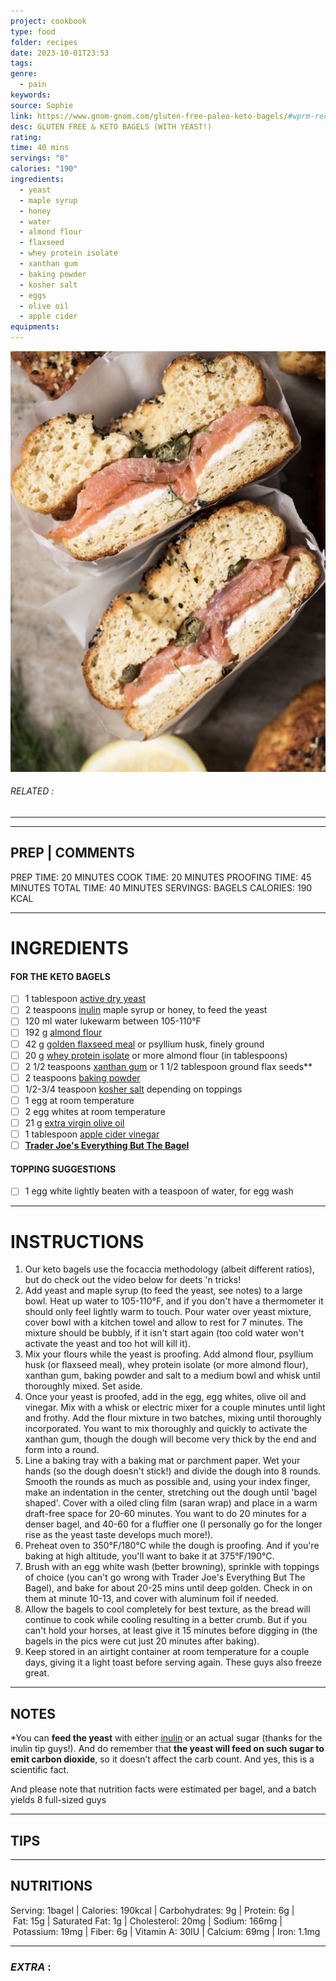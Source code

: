 ```yaml
---
project: cookbook
type: food
folder: recipes
date: 2023-10-01T23:53
tags: 
genre:
  - pain
keywords: 
source: Sophie
link: https://www.gnom-gnom.com/gluten-free-paleo-keto-bagels/#wprm-recipe-container-8079
desc: GLUTEN FREE & KETO BAGELS (WITH YEAST!)
rating: 
time: 40 mins
servings: "8"
calories: "190"
ingredients:
  - yeast
  - maple syrup
  - honey
  - water
  - almond flour
  - flaxseed
  - whey protein isolate
  - xanthan gum
  - baking powder
  - kosher salt
  - eggs
  - olive oil
  - apple cider
equipments:
---
```


![IMAGE](image_659.png)

###### *RELATED* : 
---


---
## PREP | COMMENTS

PREP TIME: 20 MINUTES COOK TIME: 20 MINUTES PROOFING TIME: 45 MINUTES TOTAL TIME: 40 MINUTES SERVINGS: BAGELS CALORIES: 190 KCAL

---
# INGREDIENTS

#### FOR THE KETO BAGELS

- [ ] 1 tablespoon [active dry yeast](https://amzn.to/2GL9JI3)
- [ ] 2 teaspoons [inulin](https://amzn.to/2MQahzd) maple syrup or honey, to feed the yeast
- [ ] 120 ml water lukewarm between 105-110°F
- [ ] 192 g [almond flour](https://amzn.to/2q1v6KO)
- [ ] 42 g [golden flaxseed meal](https://amzn.to/2uxepfx) or psyllium husk, finely ground
- [ ] 20 g [whey protein isolate](https://amzn.to/2Ex8CGA) or more almond flour (in tablespoons)
- [ ] 2 1/2 teaspoons [xanthan gum](https://amzn.to/2uKe4GF) or 1 1/2 tablespoon ground flax seeds**
- [ ] 2 teaspoons [baking powder](https://amzn.to/2EfL5K2)
- [ ] 1/2-3/4 teaspoon [kosher salt](https://amzn.to/2uM2LxM) depending on toppings
- [ ] 1 egg at room temperature
- [ ] 2 egg whites at room temperature
- [ ] 21 g [extra virgin olive oil](https://amzn.to/2AFTOsK)
- [ ] 1 tablespoon [apple cider vinegar](https://amzn.to/2GQ1c6E)
- [ ] **[Trader Joe's Everything But The Bagel](https://amzn.to/2KqfGfh)**

#### TOPPING SUGGESTIONS

- [ ] 1 egg white lightly beaten with a teaspoon of water, for egg wash

---
# INSTRUCTIONS

1. Our keto bagels use the focaccia methodology (albeit different ratios), but do check out the video below for deets 'n tricks!
2. Add yeast and maple syrup (to feed the yeast, see notes) to a large bowl. Heat up water to 105-110°F, and if you don't have a thermometer it should only feel lightly warm to touch. Pour water over yeast mixture, cover bowl with a kitchen towel and allow to rest for 7 minutes. The mixture should be bubbly, if it isn't start again (too cold water won't activate the yeast and too hot will kill it). 
3. Mix your flours while the yeast is proofing. Add almond flour, psyllium husk (or flaxseed meal), whey protein isolate (or more almond flour), xanthan gum, baking powder and salt to a medium bowl and whisk until thoroughly mixed. Set aside. 
4. Once your yeast is proofed, add in the egg, egg whites, olive oil and vinegar. Mix with a whisk or electric mixer for a couple minutes until light and frothy. Add the flour mixture in two batches, mixing until thoroughly incorporated. You want to mix thoroughly and quickly to activate the xanthan gum, though the dough will become very thick by the end and form into a round. 
5. Line a baking tray with a baking mat or parchment paper. Wet your hands (so the dough doesn't stick!) and divide the dough into 8 rounds. Smooth the rounds as much as possible and, using your index finger, make an indentation in the center, stretching out the dough until 'bagel shaped'. Cover with a oiled cling film (saran wrap) and place in a warm draft-free space for 20-60 minutes. You want to do 20 minutes for a denser bagel, and 40-60 for a fluffier one (I personally go for the longer rise as the yeast taste develops much more!). 
6. Preheat oven to 350°F/180°C while the dough is proofing. And if you're baking at high altitude, you'll want to bake it at 375°F/190°C. 
7. Brush with an egg white wash (better browning), sprinkle with toppings of choice (you can't go wrong with Trader Joe's Everything But The Bagel), and bake for about 20-25 mins until deep golden. Check in on them at minute 10-13, and cover with aluminum foil if needed. 
8. Allow the bagels to cool completely for best texture, as the bread will continue to cook while cooling resulting in a better crumb. But if you can't hold your horses, at least give it 15 minutes before digging in (the bagels in the pics were cut just 20 minutes after baking).  
9. Keep stored in an airtight container at room temperature for a couple days, giving it a light toast before serving again. These guys also freeze great.

---
## NOTES

*You can **feed the yeast** with either [inulin](https://amzn.to/2MQahzd) or an actual sugar (thanks for the inulin tip guys!). And do remember that **the yeast will feed on such sugar to emit carbon dioxide**, so it doesn’t affect the carb count. And yes, this is a scientific fact.

And please note that nutrition facts were estimated per bagel, and a batch yields 8 full-sized guys

---
## TIPS



---
## NUTRITIONS

Serving: 1bagel | Calories: 190kcal | Carbohydrates: 9g | Protein: 6g | Fat: 15g | Saturated Fat: 1g | Cholesterol: 20mg | Sodium: 166mg | Potassium: 19mg | Fiber: 6g | Vitamin A: 30IU | Calcium: 69mg | Iron: 1.1mg

---
### *EXTRA* :



